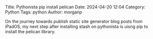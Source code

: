 Title: Pythonista pip install pelican 
Date: 2024-04-20 12:04
Category: Python
Tags: python
Author: morganp

On the journey towards publish static site generator blog posts from iPadOS, my next step after installing stash on pythonista is uisng pip to install the pelican library.
